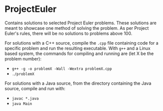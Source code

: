 # ProjectEuler
Contains solutions to selected Project Euler problems. These solutions are meant to showcase one method of solving the problem. As per Project Euler's rules, there will be no solutions to problems above 100.

For solutions with a C++ source, compile the `.cpp` file containing code for a specific problem and run the resulting executable. With `g++` and a Linux based system, the commands for compiling and running are (let X be the problem number):
* `g++ -g -o problemX -Wall -Wextra problemX.cpp`
* `./problemX`

For solutions with a Java source, from the directory containing the Java source, compile and run with:
* `javac *.java`
* `java Main`


